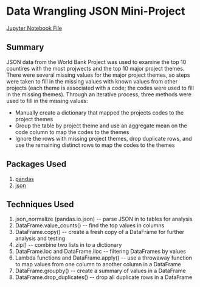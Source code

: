 # Data Wrangling JSON Mini-Project

[Jupyter Notebook File](sliderule_dsi_json_exercise.ipynb)

## Summary
JSON data from the World Bank Project was used to examine the top 10 countires with the most projwects and the top 10 major project themes.  There were several missing values for the major project themes, so steps were taken to fill in the missing values with known values from other projects (each theme is associated with a code; the codes were used to fill in the missing themes).  Through an iterative process, three methods were used to fill in the missing values:
* Manually create a dictionary that mapped the projects codes to the project themes
* Group the table by project theme and use an aggregate mean on the code column to map the codes to the themes
* Ignore the rows with missing project themes, drop duplicate rows, and use the remaining distinct rows to map the codes to the themes

## Packages Used
1) [pandas](https://pandas.pydata.org/pandas-docs/stable/)
2) [json](https://docs.python.org/3.6/library/json.html)

## Techniques Used
1) json_normalize (pandas.io.json) -- parse JSON in to tables for analysis
2) DataFrame.value_counts() -- find the top values in columns
3) DataFrame.copy() -- create a fresh copy of a DataFrame for further analysis and testing
4) zip() -- combine two lists in to a dictionary
5) DataFrame.loc and DataFrame.iloc -- filtering DataFrames by values
6) Lambda functions and DataFrame.apply() -- use a throwaway function to map values from one column to another column in a DataFrame
7) DataFrame.groupby() -- create a summary of values in a DataFrame
8) DataFrame.drop_duplicates() -- drop all duplicate rows in a DataFrame
